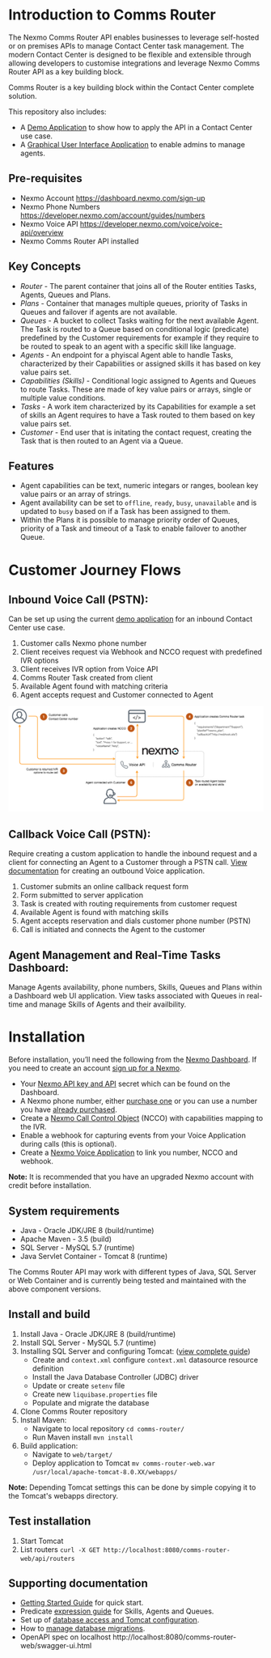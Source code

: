 # Introduction to Comms Router
The Nexmo Comms Router API enables businesses to leverage self-hosted or on premises APIs to manage Contact Center task management. The modern Contact Center is designed to be flexible and extensible through allowing developers to customise integrations and leverage Nexmo Comms Router API as a key building block.

Comms Router is a key building block within the Contact Center complete solution. 

This repository also includes:
* A [Demo Application](applications/demo/README.md) to show how to apply the API in a Contact Center use case.
* A [Graphical User Interface Application](applications/gui/README.md) to enable admins to manage agents.

## Pre-requisites
* Nexmo Account https://dashboard.nexmo.com/sign-up
* Nexmo Phone Numbers https://developer.nexmo.com/account/guides/numbers
* Nexmo Voice API https://developer.nexmo.com/voice/voice-api/overview
* Nexmo Comms Router API installed

## Key Concepts
* *Router* - The parent container that joins all of the Router entities Tasks, Agents, Queues and Plans.
* *Plans* - Container that manages multiple queues, priority of Tasks in Queues and failover if agents are not available.
* *Queues* - A bucket to collect Tasks waiting for the next available Agent. The Task is routed to a Queue based on conditional logic (predicate) predefined by the Customer requirements for example if they require to be routed to speak to an agent with a specific skill like language.
* *Agents* - An endpoint for a phyiscal Agent able to handle Tasks, characterized by their Capabilities or assigned skills it has based on key value pairs set.
* *Capabilities (Skills)* - Conditional logic assigned to Agents and Queues to route Tasks. These are made of key value pairs or arrays, single or multiple value conditions.
* *Tasks* - A work item characterized by its Capabilities for example a set of skills an Agent requires to have a Task routed to them based on key value pairs set.
* *Customer* - End user that is initating the contact request, creating the Task that is then routed to an Agent via a Queue.
  
## Features
* Agent capabilities can be text, numeric integars or ranges, boolean key value pairs or an array of strings.
* Agent availability can be set to `offline`, `ready`, `busy`, `unavailable` and is updated to `busy` based on if a Task has been assigned to them.
* Within the Plans it is possible to manage priority order of Queues, priority of a Task and timeout of a Task to enable failover to another Queue.

# Customer Journey Flows

## Inbound Voice Call (PSTN):
Can be set up using the current [demo application](applications/demo) for an inbound Contact Center use case.

1. Customer calls Nexmo phone number
2. Client receives request via Webhook and NCCO request with predefined IVR options
3. Client receives IVR option from Voice API
4. Comms Router Task created from client
5. Available Agent found with matching criteria
6. Agent accepts request and Customer connected to Agent

![Nexmo Comms Router inbound call customer journey](comms_router_inbound_use_case_flow.png)

## Callback Voice Call (PSTN):
Require creating a custom application to handle the inbound request and a client for connecting an Agent to a Customer through a PSTN call. [View documentation](https://developer.nexmo.com/voice/voice-api/building-blocks/make-an-outbound-call) for creating an outbound Voice application.

1. Customer submits an online callback request form
2. Form submitted to server application
3. Task is created with routing requirements from customer request
4. Available Agent is found with matching skills
5. Agent accepts reservation and dials customer phone number (PSTN)
6. Call is initiated and connects the Agent to the customer

## Agent Management and Real-Time Tasks Dashboard:
Manage Agents availability, phone numbers, Skills, Queues and Plans within a Dashboard web UI application. View tasks associated with Queues in real-time and manage Skills of Agents and their availbility.

# Installation
Before installation, you’ll need the following from the [Nexmo Dashboard](https://dashboard.nexmo.com/sign-in). If you need to create an account [sign up for a Nexmo](https://dashboard.nexmo.com/sign-up).

* Your [Nexmo API key and API](https://dashboard.nexmo.com/settings) secret which can be found on the Dashboard.
* A Nexmo phone number, either [purchase one](https://dashboard.nexmo.com/buy-numbers) or you can use a number you have [already purchased](https://dashboard.nexmo.com/your-numbers).
* Create a [Nexmo Call Control Object](https://developer.nexmo.com/api/voice/ncco) (NCCO) with capabilities mapping to the IVR.
* Enable a webhook for capturing events from your Voice Application during calls (this is optional).
* Create a [Nexmo Voice Application](https://dashboard.nexmo.com/voice/create-application) to link you number, NCCO and webhook.

**Note:** It is recommended that you have an upgraded Nexmo account with credit before installation.

## System requirements
* Java - Oracle JDK/JRE 8 (build/runtime)
* Apache Maven - 3.5 (build)
* SQL Server - MySQL 5.7 (runtime)
* Java Servlet Container - Tomcat 8 (runtime)

The Comms Router API may work with different types of Java, SQL Server or Web Container and is currently being tested and maintained with the above component versions.

## Install and build
1. Install Java - Oracle JDK/JRE 8 (build/runtime)
2. Install SQL Server - MySQL 5.7 (runtime)
3. Installing SQL Server and configuring Tomcat: ([view complete guide](docs/ConfiguringDatabaseAccess.md))
	- Create and `context.xml` configure `context.xml` datasource resource definition
	- Install the Java Database Controller (JDBC) driver
	- Update or create `setenv` file
	- Create new `liquibase.properties` file
	- Populate and migrate the database
4. Clone Comms Router repository
5. Install Maven:
	- Navigate to local repository `cd comms-router/`
	- Run Maven install `mvn install`
8. Build application:
	- Navigate to `web/target/`
	- Deploy application to Tomcat `mv comms-router-web.war /usr/local/apache-tomcat-8.0.XX/webapps/`

**Note:** Depending Tomcat settings this can be done by simple copying it to the Tomcat's webapps directory.

## Test installation
1. Start Tomcat
2. List routers `curl -X GET http://localhost:8080/comms-router-web/api/routers`

## Supporting documentation
* [Getting Started Guide](docs/GettingStartedGuide.md) for quick start.
* Predicate [expression guide](docs/ExpressionSyntax.md) for Skills, Agents and Queues.
* Set up of [database access and Tomcat configuration](docs/ConfiguringDatabaseAccess.md).
* How to [manage database migrations](docs/ManageDBMigrations.md).
* OpenAPI spec on localhost http://localhost:8080/comms-router-web/swagger-ui.html
